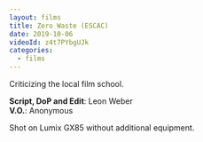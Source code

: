 ```yaml
---
layout: films
title: Zero Waste (ESCAC)
date: 2019-10-06
videoId: z4t7PYbgUJk
categories:
  - films
---
```


Criticizing the local film school.

**Script, DoP and Edit**: Leon Weber\
**V.O.**: Anonymous

Shot on Lumix GX85 without additional equipment.

